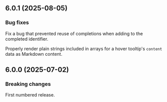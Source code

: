## 6.0.1 (2025-08-05)

### Bug fixes

Fix a bug that prevented reuse of completions when adding to the completed identifier.

Properly render plain strings included in arrays for a hover tooltip's `content` data as Markdown content.

## 6.0.0 (2025-07-02)

### Breaking changes

First numbered release.
